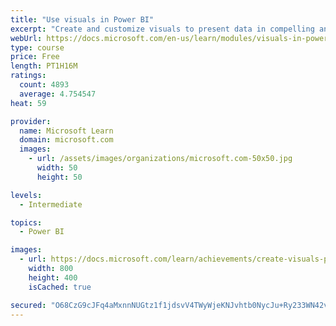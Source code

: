 ```yaml
---
title: "Use visuals in Power BI"
excerpt: "Create and customize visuals to present data in compelling and insightful ways."
webUrl: https://docs.microsoft.com/en-us/learn/modules/visuals-in-power-bi/
type: course
price: Free
length: PT1H16M
ratings:
  count: 4893
  average: 4.754547
heat: 59

provider:
  name: Microsoft Learn
  domain: microsoft.com
  images:
    - url: /assets/images/organizations/microsoft.com-50x50.jpg
      width: 50
      height: 50

levels:
  - Intermediate

topics:
  - Power BI

images:
  - url: https://docs.microsoft.com/learn/achievements/create-visuals-power-bi-desktop-social.png
    width: 800
    height: 400
    isCached: true

secured: "O68CzG9cJFq4aMxnnNUGtz1f1jdsvV4TWyWjeKNJvhtb0NycJu+Ry233WN42vp1IdfWnKLFc4D3ln+1aCS5QQ9RNwtPz/uFECFb6s3CAK+5LJapNtxD9ttun1GTOZ5C5Mk9yTWgd49HjqLIBRSVCq0Ck9VQLbGdaXwT4qXUZAG7ptDwJUWoMsr0CxIPX1cUSeKWcSvCcDpy8TzlCH4pvUTp27SNPUE+7oEfP9+ETfSFeybb7qw0w7I7dYkoZum8fs8NtslCu4TMZDYv9HMsa84y/O417DesJHyPown/47/HN4tQ8wKCZlkZ2FX5Y6vkrFnMCEilWCa+/OIaj8n58Wo2fKVnCP+lsF5RiBUwlRn/r/TYn/Y1JcB5KrHvc4xb1uTFgxF+Femyuy2eWym24EpekXn1fKfIxclPRsrFr+kA=;sLC+Yre1EQ+cDHwY2PTklw=="
---
```



